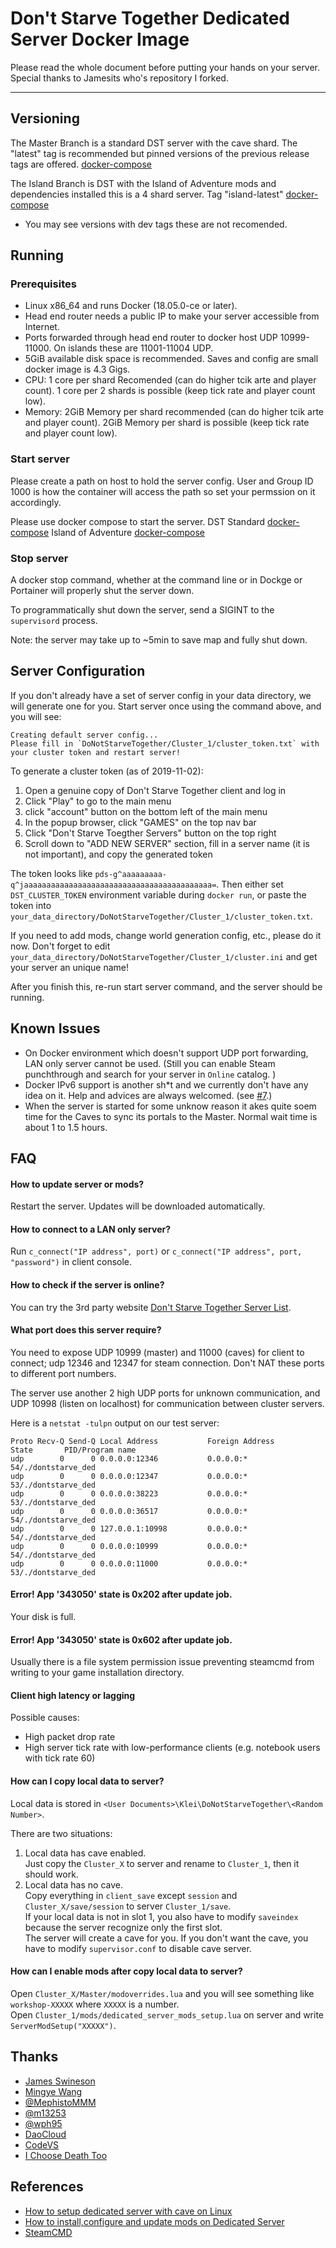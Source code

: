 # Don't Starve Together Dedicated Server Docker Image

Please read the whole document before putting your hands on your server. 
Special thanks to Jamesits who's repository I forked.

----------

## Versioning

The Master Branch is a standard DST server with the cave shard.  The "latest" tag is recommended but pinned versions of the previous release tags are offered.
[docker-compose](https://github.com/tws101/docker-dst-server/blob/master/docker-compose.yml)

The Island Branch is DST with the Island of Adventure mods and dependencies installed this is a 4 shard server.  Tag "island-latest"
[docker-compose](https://github.com/tws101/docker-dst-server/blob/develop-island/docker-compose.yml)


* You may see versions with dev tags these are not recomended.

## Running

### Prerequisites

 * Linux x86_64 and runs Docker (18.05.0-ce or later).
 * Head end router needs a public IP to make your server accessible from Internet. 
 * Ports forwarded through head end router to docker host UDP 10999-11000. On islands these are 11001-11004 UDP.
 * 5GiB available disk space is recommended.  Saves and config are small docker image is 4.3 Gigs.
 * CPU: 1 core per shard Recomended (can do higher tcik arte and player count).  1 core per 2 shards is possible (keep tick rate and player count low).
 * Memory: 2GiB Memory per shard recommended (can do higher tcik arte and player count).  2GiB Memory per shard is possible (keep tick rate and player count low).

### Start server

Please create a path on host to hold the server config.  User and Group ID 1000 is how the container will access the path so set your permssion on it accordingly.

Please use docker compose to start the server.
DST Standard
[docker-compose](https://github.com/tws101/docker-dst-server/blob/master/docker-compose.yml)
Island of Adventure
[docker-compose](https://github.com/tws101/docker-dst-server/blob/develop-island/docker-compose.yml)

### Stop server

A docker stop command, whether at the command line or in Dockge or Portainer will properly shut the server down.

To programmatically shut down the server, send a SIGINT to the `supervisord` process. 

Note: the server may take up to ~5min to save map and fully shut down.
 
## Server Configuration

If you don't already have a set of server config in your data directory, we will generate one for you. Start server once using the command above, and you will see:
```
Creating default server config...
Please fill in `DoNotStarveTogether/Cluster_1/cluster_token.txt` with your cluster token and restart server!
```

To generate a cluster token (as of 2019-11-02):

1. Open a genuine copy of Don't Starve Together client and log in
2. Click "Play" to go to the main menu
3. click "account" button on the bottom left of the main menu
4. In the popup browser, click "GAMES" on the top nav bar
5. Click "Don't Starve Toegther Servers" button on the top right
6. Scroll down to "ADD NEW SERVER" section, fill in a server name (it is not important), and copy the generated token

The token looks like `pds-g^aaaaaaaaa-q^jaaaaaaaaaaaaaaaaaaaaaaaaaaaaaaaaaaaaaaaaaa=`. Then either set `DST_CLUSTER_TOKEN` environment variable during `docker run`, or paste the token into `your_data_directory/DoNotStarveTogether/Cluster_1/cluster_token.txt`.

If you need to add mods, change world generation config, etc., please do it now. Don't forget to edit `your_data_directory/DoNotStarveTogether/Cluster_1/cluster.ini` and get your server an unique name!

After you finish this, re-run start server command, and the server should be running.

## Known Issues

 * On Docker environment which doesn't support UDP port forwarding, LAN only server cannot be used. (Still you can enable Steam punchthrough and search for your server in `Online` catalog. )
 * Docker IPv6 support is another sh\*t and we currently don't have any idea on it. Help and advices are always welcomed. (see [#7](https://github.com/Jamesits/docker-dst-server/issues/7).)
 * When the server is started for some unknow reason it akes quite soem time for the Caves to sync its portals to the Master.  Normal wait time is about 1 to 1.5 hours.

## FAQ

#### How to update server or mods?

Restart the server. Updates will be downloaded automatically.

#### How to connect to a LAN only server?

Run `c_connect("IP address", port)` or `c_connect("IP address", port, "password")` in client console.

#### How to check if the server is online?

You can try the 3rd party website [Don't Starve Together Server List](https://dstserverlist.appspot.com).

#### What port does this server require?

You need to expose UDP 10999 (master) and 11000 (caves) for client to connect; udp 12346 and 12347 for steam connection. Don't NAT these ports to different port numbers.

The server use another 2 high UDP ports for unknown communication, and UDP 10998 (listen on localhost) for communication between cluster servers.

Here is a `netstat -tulpn` output on our test server:
```
Proto Recv-Q Send-Q Local Address           Foreign Address         State       PID/Program name    
udp        0      0 0.0.0.0:12346           0.0.0.0:*                           54/./dontstarve_ded 
udp        0      0 0.0.0.0:12347           0.0.0.0:*                           53/./dontstarve_ded 
udp        0      0 0.0.0.0:38223           0.0.0.0:*                           53/./dontstarve_ded 
udp        0      0 0.0.0.0:36517           0.0.0.0:*                           54/./dontstarve_ded 
udp        0      0 127.0.0.1:10998         0.0.0.0:*                           54/./dontstarve_ded 
udp        0      0 0.0.0.0:10999           0.0.0.0:*                           54/./dontstarve_ded 
udp        0      0 0.0.0.0:11000           0.0.0.0:*                           53/./dontstarve_ded 
```

#### Error! App '343050' state is 0x202 after update job.

Your disk is full.

#### Error! App '343050' state is 0x602 after update job.

Usually there is a file system permission issue preventing steamcmd from writing to your game installation directory.

#### Client high latency or lagging

Possible causes:

* High packet drop rate
* High server tick rate with low-performance clients (e.g. notebook users with tick rate 60) 

#### How can I copy local data to server?

Local data is stored in `<User Documents>\Klei\DoNotStarveTogether\<Random Number>`.

There are two situations:
1. Local data has cave enabled.\
Just copy the `Cluster_X` to server and rename to `Cluster_1`, then it should work.
2. Local data has no cave.\
Copy everything in `client_save` except `session` and `Cluster_X/save/session` to server `Cluster_1/save`.\
If your local data is not in slot 1, you also have to modify `saveindex` because the server recognize only the first slot.\
The server will create a cave for you. If you don't want the cave, you have to modify `supervisor.conf` to disable cave server.

#### How can I enable mods after copy local data to server?

Open `Cluster_X/Master/modoverrides.lua` and you will see something like `workshop-XXXXX` where `XXXXX` is a number.\
Open `Cluster_1/mods/dedicated_server_mods_setup.lua` on server and write `ServerModSetup("XXXXX")`.
 
## Thanks

 * [James Swineson](https://swineson.me)
 * [Mingye Wang](https://github.com/Arthur2e5)
 * [@MephistoMMM](https://github.com/MephistoMMM)
 * [@m13253](https://github.com/m13253)
 * [@wph95](https://github.com/wph95)
 * [DaoCloud](https://daocloud.io)
 * [CodeVS](http://codevs.cn/)
 * [I Choose Death Too](https://steamcommunity.com/id/ichoosedeathtoo/)

## References

 * [How to setup dedicated server with cave on Linux](https://steamcommunity.com/sharedfiles/filedetails/?id=590565473)
 * [How to install,configure and update mods on Dedicated Server](https://steamcommunity.com/sharedfiles/filedetails/?id=591543858)
 * [SteamCMD](https://developer.valvesoftware.com/wiki/SteamCMD)
